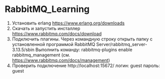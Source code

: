 # RabbitMQ_Learning
1. Установить erlang https://www.erlang.org/downloads
2. Скачать и запустить инсталлер https://www.rabbitmq.com/docs/download
3. Подключить плагины.
Через командную строку открыть папку с установленной программой RabbitMQ Server/rabbitmq_server-3.13.5/sbin
Выполнить команду: rabbitmq-plugins enable rabbitmq_management (см. https://www.rabbitmq.com/docs/management)
4. Проверить подключение http://localhost:15672/
логин:  guest
пароль: guest